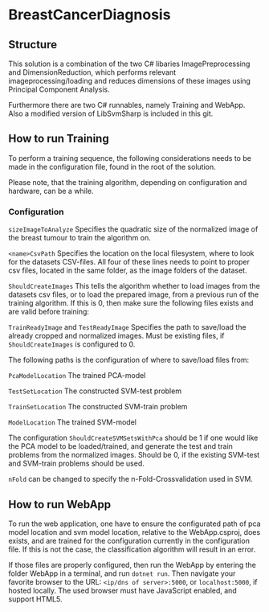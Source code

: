 # BreastCancerDiagnosis
## Structure
This solution is a combination of the two C# libaries ImagePreprocessing and DimensionReduction, which performs relevant imageprocessing/loading and reduces dimensions of these images using Principal Component Analysis.

Furthermore there are two C# runnables, namely Training and WebApp. Also a modified version of LibSvmSharp is included in this git.

## How to run Training
To perform a training sequence, the following considerations needs to be made in the configuration file, found in the root of the solution.

Please note, that the training algorithm, depending on configuration and hardware, can be a while.

### Configuration
```sizeImageToAnalyze``` Specifies the quadratic size of the normalized image of the breast tumour to train the algorithm on.

```<name>CsvPath``` Specifies the location on the local filesystem, where to look for the datasets CSV-files. All four of these lines needs to point to proper csv files, located in the same folder, as the image folders of the dataset.

```ShouldCreateImages``` This tells the algorithm whether to load images from the datasets csv files, or to load the prepared image, from a previous run of the training algorithm. If this is 0, then make sure the following files exists and are valid before training:

```TrainReadyImage``` and ```TestReadyImage``` Specifies the path to save/load the already cropped and normalized images. Must be existing files, if ```ShouldCreateImages``` is configured to 0.

The following paths is the configuration of where to save/load files from:

```PcaModelLocation``` The trained PCA-model

```TestSetLocation``` The constructed SVM-test problem

```TrainSetLocation``` The constructed SVM-train problem

```ModelLocation```  The trained SVM-model

The configuration
```ShouldCreateSVMSetsWithPca``` should be 1 if one would like the PCA model to be loaded/trained, and generate the test and train problems from the normalized images. Should be 0, if the existing SVM-test and SVM-train problems should be used.

```nFold``` can be changed to specify the n-Fold-Crossvalidation used in SVM.

## How to run WebApp
To run the web application, one have to ensure the configurated path of pca model location and svm model location, relative to the WebApp.csproj, does exists, and are trained for the configuration currently in the configuration file. If this is not the case, the classification algorithm will result in an error.

If those files are properly configured, then run the WebApp by entering the folder WebApp in a terminal, and run ```dotnet run```. Then navigate your favorite browser to the URL: ```<ip/dns of server>:5000```, or ```localhost:5000```, if hosted locally. The used browser must have JavaScript enabled, and support HTML5.

